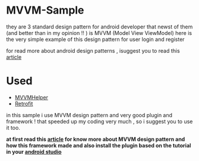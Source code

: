 # MVVM-Sample
they are 3 standard design  pattern for android developer that newst of them (and better than in my opinion !! ) is MVVM (Model View ViewModel) here is the very simple example of this design pattern for user login and register 

for read more about android design patterns , isuggest you to read this [article](http://www.tothenew.com/blog/androidmvc-mvp-mvvm/)

# Used
* [MVVMHelper](https://github.com/stfalcon-studio/AndroidMvvmHelper)
* [Retrofit](http://square.github.io/retrofit/)

in this sample i use MVVM design pattern and very good plugin and framework ! that speeded up my coding very much , so i suggest you to use it too.

**at first read this [article](https://stfalcon.com/en/blog/post/android-mvvm) for know more about MVVM design pattern and how this framework made
and also install the plugin based on the tutorial in your [android studio](https://developer.android.com/studio/index.html)**
